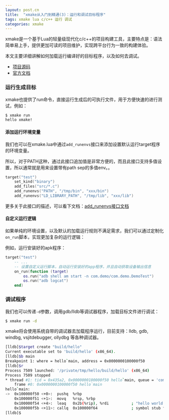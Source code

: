 ```yaml
---
layout: post.cn
title:  "xmake从入门到精通(3)：运行和调试目标程序"
tags: xmake lua c/c++ 运行 调试
categories: xmake
---
```


xmake是一个基于Lua的轻量级现代化c/c++的项目构建工具，主要特点是：语法简单易上手，提供更加可读的项目维护，实现跨平台行为一致的构建体验。

本文主要详细讲解如何加载运行编译好的目标程序，以及如何去调试。

* [项目源码](https://github.com/xmake-io/xmake)
* [官方文档](https://xmake.io/#/zh-cn/)

### 运行生成目标

xmake也提供了run命令，直接运行生成后的可执行文件，用于方便快速的进行测试，例如：

```bash
$ xmake run
hello xmake!
```

#### 添加运行环境变量

我们也可以在xmake.lua中通过`add_runenvs`接口来添加设置默认运行target程序的环境变量。

所以，对于PATH这种，通过此接口追加值是非常方便的，而且此接口支持多值设置，所以通常就是用来设置带有path sep的多值env。。

```lua
target("test")
    set_kind("binary")
    add_files("src/*.c")
    add_runenvs("PATH", "/tmp/bin", "xxx/bin")
    add_runenvs("LD_LIBRARY_PATH", "/tmp/lib", "xxx/lib")
```

更多关于此接口的描述，可以看下文档：[add_runenvs接口文档](https://xmake.io/#/zh-cn/manual/project_target?id=targetadd_runenvs)






#### 自定义运行逻辑

如果单纯的环境设置，以及默认的加载运行规则不满足需求，我们可以通过定制化`on_run`脚本，实现更加复杂的运行逻辑：

例如，运行安装好的apk程序：

```lua
target("test")
    -- ...
    -- 设置自定义运行脚本，自动运行安装好的app程序，并且自动获取设备输出信息
    on_run(function (target) 
        os.run("adb shell am start -n com.demo/com.demo.DemoTest")
        os.run("adb logcat")
    end)
```

### 调试程序

我们也可以传递`-d`参数，调用gdb/lldb等调试器程序，加载目标文件进行调试：


```bash
$ xmake run -d  
```

xmake将会使用系统自带的调试器去加载程序运行，目前支持：lldb, gdb, windbg, vsjitdebugger, ollydbg 等各种调试器。

```bash
[lldb]$target create "build/hello"
Current executable set to 'build/hello' (x86_64).
[lldb]$b main
Breakpoint 1: where = hello`main, address = 0x0000000100000f50
[lldb]$r
Process 7509 launched: '/private/tmp/hello/build/hello' (x86_64)
Process 7509 stopped
* thread #1: tid = 0x435a2, 0x0000000100000f50 hello`main, queue = 'com.apple.main-thread', stop reason = breakpoint 1.1
    frame #0: 0x0000000100000f50 hello`main
hello`main:
->  0x100000f50 <+0>:  pushq  %rbp
    0x100000f51 <+1>:  movq   %rsp, %rbp
    0x100000f54 <+4>:  leaq   0x2b(%rip), %rdi          ; "hello world!"
    0x100000f5b <+11>: callq  0x100000f64               ; symbol stub for: puts
[lldb]$
```


